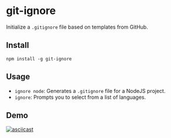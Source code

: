 # git-ignore

Initialize a `.gitignore` file based on templates from GitHub.

## Install

`npm install -g git-ignore`

## Usage

- `ignore node`: Generates a `.gitignore` file for a NodeJS project.
- `ignore`: Prompts you to select from a list of languages.

## Demo

[![asciicast](https://asciinema.org/a/9w99hqjo8zk35h43408d2ysz1.png)](https://asciinema.org/a/9w99hqjo8zk35h43408d2ysz1)
